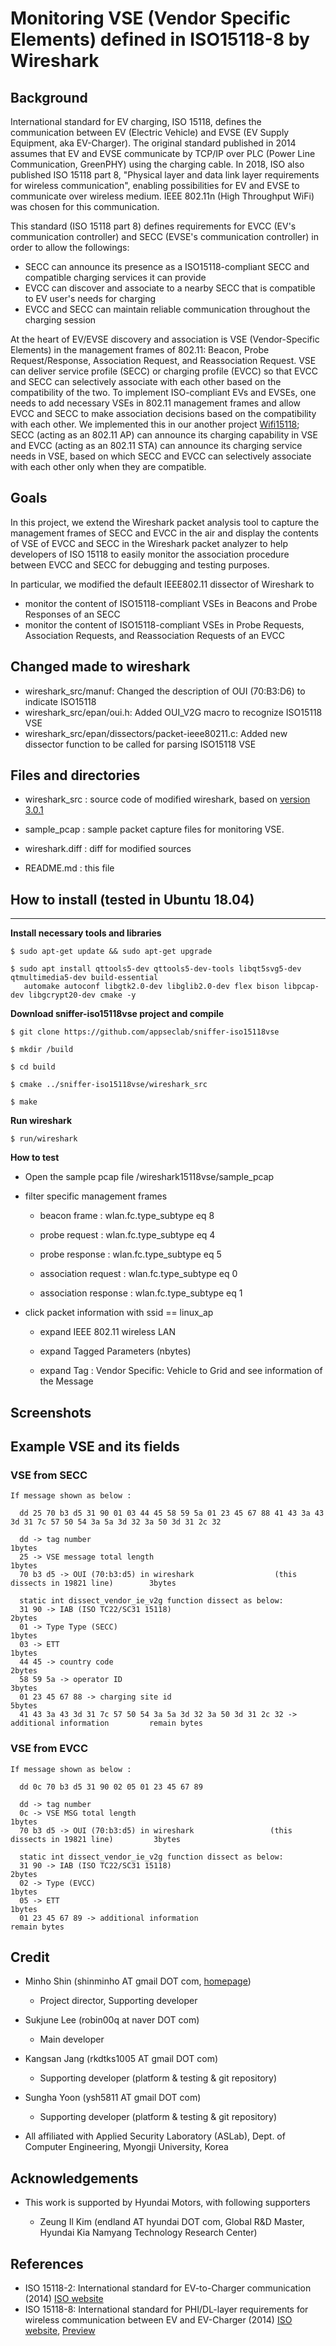 # Monitoring VSE (Vendor Specific Elements) defined in ISO15118-8 by Wireshark

## Background
International standard for EV charging, ISO 15118, defines the communication between EV (Electric Vehicle) and EVSE (EV Supply Equipment, aka EV-Charger). The original standard published in 2014 assumes that EV and EVSE communicate by TCP/IP over PLC (Power Line Communication, GreenPHY) using the charging cable. In 2018, ISO also published ISO 15118 part 8, "Physical layer and data link layer requirements for wireless communication", enabling possibilities for EV and EVSE to communicate over wireless medium. IEEE 802.11n (High Throughput WiFi) was chosen for this communication. 

This standard (ISO 15118 part 8) defines requirements for EVCC (EV's communication controller) and SECC (EVSE's communication controller) in order to allow the followings:
- SECC can announce its presence as a ISO15118-compliant SECC and compatible charging services it can provide
- EVCC can discover and associate to a nearby SECC that is compatible to EV user's needs for charging
- EVCC and SECC can maintain reliable communication throughout the charging session

At the heart of EV/EVSE discovery and association is VSE (Vendor-Specific Elements) in the management frames of 802.11: Beacon, Probe Request/Response, Association Request, and Reassociation Request. VSE can deliver service profile (SECC) or charging profile (EVCC) so that EVCC and SECC can selectively associate with each other based on the compatibility of the two. To implement ISO-compliant EVs and EVSEs, one needs to add necessary VSEs in 802.11 management frames and allow EVCC and SECC to make association decisions based on the compatibility with each other. We implemented this in our another project [Wifi15118](https://github.com/appseclab/wifi15118); SECC (acting as an 802.11 AP) can announce its charging capability in VSE and EVCC (acting as an 802.11 STA) can announce its charging service needs in VSE, based on which SECC and EVCC can selectively associate with each other only when they are compatible. 

## Goals
In this project, we extend the Wireshark packet analysis tool to capture the management frames of SECC and EVCC in the air and display the contents of VSE of EVCC and SECC in the Wireshark packet analyzer to help developers of ISO 15118 to easily monitor the association procedure between EVCC and SECC for debugging and testing purposes.

In particular, we modified the default IEEE802.11 dissector of Wireshark to
- monitor the content of ISO15118-compliant VSEs in Beacons and Probe Responses of an SECC
- monitor the content of ISO15118-compliant VSEs in Probe Requests, Association Requests, and Reassociation Requests of an EVCC

## Changed made to wireshark
- wireshark_src/manuf: Changed the description of OUI (70:B3:D6) to indicate ISO15118
- wireshark_src/epan/oui.h: Added OUI_V2G macro to recognize ISO15118 VSE
- wireshark_src/epan/dissectors/packet-ieee80211.c: Added new dissector function to be called for parsing ISO15118 VSE

Files and directories
------------

- wireshark_src : source code of modified wireshark, based on [version 3.0.1](http://ftp.yz.yamagata-u.ac.jp/pub/network/security/wireshark/src/all-versions/wireshark-3.0.1.tar.xz)

- sample_pcap : sample packet capture files for monitoring VSE. 

- wireshark.diff : diff for modified sources

- README.md : this file


## How to install (tested in Ubuntu 18.04)
------------

**Install necessary tools and libraries**
~~~
$ sudo apt-get update && sudo apt-get upgrade

$ sudo apt install qttools5-dev qttools5-dev-tools libqt5svg5-dev qtmultimedia5-dev build-essential 
   automake autoconf libgtk2.0-dev libglib2.0-dev flex bison libpcap-dev libgcrypt20-dev cmake -y
~~~

**Download sniffer-iso15118vse project and compile**

~~~
$ git clone https://github.com/appseclab/sniffer-iso15118vse

$ mkdir /build

$ cd build

$ cmake ../sniffer-iso15118vse/wireshark_src

$ make
~~~

**Run wireshark**

~~~
$ run/wireshark
~~~

**How to test**

* Open the sample pcap file /wireshark15118vse/sample_pcap

* filter specific management frames

	* beacon frame : wlan.fc.type_subtype eq 8

	* probe request : wlan.fc.type_subtype eq 4

	* probe response : wlan.fc.type_subtype eq 5

	* association request : wlan.fc.type_subtype eq 0

	* association response : wlan.fc.type_subtype eq 1

* click packet information with ssid == linux_ap

	* expand IEEE 802.11 wireless LAN

	* expand Tagged Parameters (nbytes)

	* expand Tag : Vendor Specific: Vehicle to Grid and see information of the Message

Screenshots
------------

Example VSE and its fields
------------

### VSE from SECC
~~~
If message shown as below :

  dd 25 70 b3 d5 31 90 01 03 44 45 58 59 5a 01 23 45 67 88 41 43 3a 43 3d 31 7c 57 50 54 3a 5a 3d 32 3a 50 3d 31 2c 32

  dd -> tag number                                                                              1bytes
  25 -> VSE message total length                                                                1bytes
  70 b3 d5 -> OUI (70:b3:d5) in wireshark                  (this dissects in 19821 line)        3bytes

  static int dissect_vendor_ie_v2g function dissect as below:
  31 90 -> IAB (ISO TC22/SC31 15118)                                                            2bytes
  01 -> Type Type (SECC)                                                                        1bytes
  03 -> ETT                                                                                     1bytes
  44 45 -> country code                                                                         2bytes
  58 59 5a -> operator ID                                                                       3bytes
  01 23 45 67 88 -> charging site id                                                            5bytes
  41 43 3a 43 3d 31 7c 57 50 54 3a 5a 3d 32 3a 50 3d 31 2c 32 -> additional information         remain bytes
~~~

### VSE from EVCC
~~~
If message shown as below :

  dd 0c 70 b3 d5 31 90 02 05 01 23 45 67 89

  dd -> tag number
  0c -> VSE MSG total length                                                                    1bytes
  70 b3 d5 -> OUI (70:b3:d5) in wireshark                 (this dissects in 19821 line)         3bytes

  static int dissect_vendor_ie_v2g function dissect as below:
  31 90 -> IAB (ISO TC22/SC31 15118)                                                            2bytes
  02 -> Type (EVCC)                                                                             1bytes
  05 -> ETT                                                                                     1bytes
  01 23 45 67 89 -> additional information                                                      remain bytes
~~~

## Credit

* Minho Shin (shinminho AT gmail DOT com, [homepage](http://hmcl.mju.ac.kr))
    * Project director, Supporting developer
* Sukjune Lee (robin00q at naver DOT com)
    * Main developer
* Kangsan Jang (rkdtks1005 AT gmail DOT com)
    * Supporting developer (platform & testing & git repository)
* Sungha Yoon (ysh5811 AT gmail DOT com)
    * Supporting developer (platform & testing & git repository)

* All affiliated with Applied Security Laboratory (ASLab), Dept. of Computer Engineering, Myongji University, Korea

## Acknowledgements

* This work is supported by Hyundai Motors, with following supporters

  * Zeung Il Kim (endland AT hyundai DOT com, Global R&D Master, Hyundai Kia Namyang Technology Research Center)

## References 

* ISO 15118-2: International standard for EV-to-Charger communication (2014) [ISO website](https://www.iso.org/standard/55366.html)
* ISO 15118-8: International standard for PHI/DL-layer requirements for wireless communication between EV and EV-Charger (2014) [ISO website](https://www.iso.org/standard/62984.html), [Preview](https://www.sis.se/api/document/preview/80001620/)


